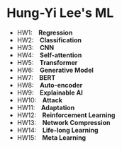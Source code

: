 # Hung-Yi Lee's ML 

* HW1:&emsp;**Regression**
* HW2:&emsp;**Classification**
* HW3:&emsp;**CNN**
* HW4:&emsp;**Self-attention**
* HW5:&emsp;**Transformer**
* HW6:&emsp;**Generative Model**
* HW7:&emsp;**BERT**
* HW8:&emsp;**Auto-encoder**
* HW9:&emsp;**Explainable AI**
* HW10:&emsp;**Attack**
* HW11:&emsp;**Adaptation**
* HW12:&emsp;**Reinforcement Learning**
* HW13:&emsp;**Network Compression**
* HW14:&emsp;**Life-long Learning**
* HW15:&emsp;**Meta Learning**

